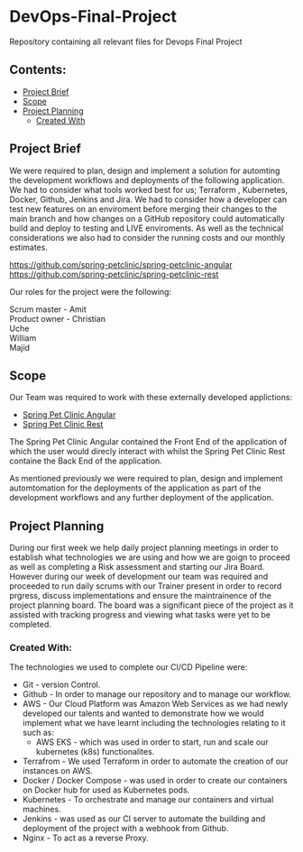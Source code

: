 # DevOps-Final-Project
Repository containing all relevant files for Devops Final Project

## Contents: 
* [Project Brief](#Project-Brief)
* [Scope](#Scope)
* [Project Planning](#Project-Planning)
   * [Created With](#Created-With) 

## Project Brief
We were required to plan, design and implement a solution for automting the development workflows and deployments of the following application. We had to consider what tools worked best for us; Terraform , Kubernetes, Docker, Github, Jenkins and Jira. We had to consider how a developer can test new features on an enviroment before merging their changes to the main branch and how changes on a GitHub repository could automatically build and deploy to testing and LIVE enviroments. As well as the technical considerations we also had to consider the running costs and our monthly estimates.

https://github.com/spring-petclinic/spring-petclinic-angular <br />
https://github.com/spring-petclinic/spring-petclinic-rest <br />

Our roles for the project were the following:

Scrum master - Amit <br />
Product owner - Christian <br />
Uche <br />
William <br />
Majid <br />

## Scope
Our Team was required to work with these externally developed applictions:

* [Spring Pet Clinic Angular](https://github.com/spring-petclinic/spring-petclinic-angular) 
* [Spring Pet Clinic Rest](https://github.com/spring-petclinic/spring-petclinic-rest) 

The Spring Pet Clinic Angular contained the Front End of the application of which the user would direcly interact with whilst the Spring Pet Clinic Rest containe the Back End of the application.

As mentioned previously we were required to plan, design and implement automtomation for the deployments of the application as part of the development workflows and any further deployment of the application.

## Project Planning
During our first week we help daily project planning meetings in order to establish what technologies we are using and how we are goign to proceed as well as completing a Risk assessment and starting our Jira Board. However during our week of development our team was required and proceeded to run daily scrums with our Trainer present in order to record prgress, discuss implementations and ensure the maintrainence of the project planning board. The board was a significant piece of the project as it assisted with tracking progress and viewing what tasks were yet to be completed.

### Created With:

The technologies we used to complete our CI/CD Pipeline were:
* Git - version Control.
* Github - In order to manage our repository and to manage our workflow.
* AWS - Our Cloud Platform was Amazon Web Services as we had newly developed our talents and wanted to demonstrate how we would implement what we have learnt including the technologies relating to it such as:
   * AWS EKS - which was used in order to start, run and scale our kubernetes (k8s) functionalites.
* Terrafrom - We used Terraform in order to automate the creation of our instances on AWS.
* Docker / Docker Compose - was used in order to create our containers on Docker hub for used as Kubernetes pods.
* Kubernetes - To orchestrate and manage our containers and virtual machines.
* Jenkins - was used as our CI server to automate the building and deployment of the project with a webhook from Github.
* Nginx - To act as a reverse Proxy.


